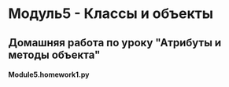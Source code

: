 # Модуль5 - Классы и объекты 

## Домашняя работа по уроку "Атрибуты и методы объекта"
#### Module5.homework1.py



